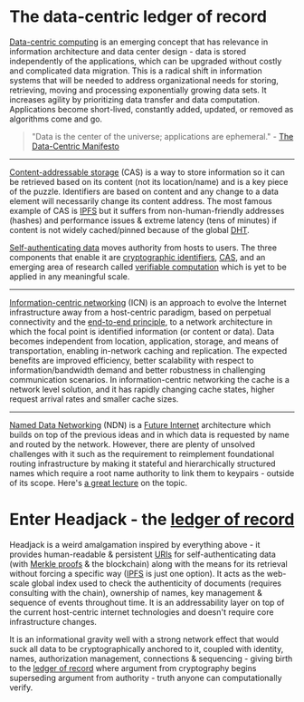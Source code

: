 # The data-centric ledger of record

[Data-centric computing](https://en.wikipedia.org/wiki/Data-centric_computing) is an emerging concept that has relevance in information architecture and data center design - data is stored independently of the applications, which can be upgraded without costly and complicated data migration. This is a radical shift in information systems that will be needed to address organizational needs for storing, retrieving, moving and processing exponentially growing data sets. It increases agility by prioritizing data transfer and data computation. Applications become short-lived, constantly added, updated, or removed as algorithms come and go.

> "Data is the center of the universe; applications are ephemeral." - [The Data-Centric Manifesto](http://datacentricmanifesto.org/)

---

[Content-addressable storage](https://en.wikipedia.org/wiki/Content-addressable_storage) (CAS) is a way to store information so it can be retrieved based on its content (not its location/name) and is a key piece of the puzzle. Identifiers are based on content and any change to a data element will necessarily change its content address. The most famous example of CAS is [IPFS](https://en.wikipedia.org/wiki/InterPlanetary_File_System) but it suffers from non-human-friendly addresses (hashes) and performance issues & extreme latency (tens of minutes) if content is not widely cached/pinned because of the global [DHT](https://en.wikipedia.org/wiki/Distributed_hash_table).

[Self-authenticating data](https://en.wikipedia.org/wiki/Self-authenticating_document) moves authority from hosts to users. The three components that enable it are [cryptographic identifiers](https://en.wikipedia.org/wiki/Public-key_cryptography), [CAS](https://en.wikipedia.org/wiki/Content-addressable_storage), and an emerging area of research called [verifiable computation](https://en.wikipedia.org/wiki/Verifiable_computing) which is yet to be applied in any meaningful scale.

---

[Information-centric networking](https://en.wikipedia.org/wiki/Information-centric_networking) (ICN) is an approach to evolve the Internet infrastructure away from a host-centric paradigm, based on perpetual connectivity and the [end-to-end principle](https://en.wikipedia.org/wiki/End-to-end_principle), to a network architecture in which the focal point is identified information (or content or data). Data becomes independent from location, application, storage, and means of transportation, enabling in-network caching and replication. The expected benefits are improved efficiency, better scalability with respect to information/bandwidth demand and better robustness in challenging communication scenarios. In information-centric networking the cache is a network level solution, and it has rapidly changing cache states, higher request arrival rates and smaller cache sizes.

---

[Named Data Networking](https://en.wikipedia.org/wiki/Named_data_networking) (NDN) is a [Future Internet](https://en.wikipedia.org/wiki/Future_Internet) architecture which builds on top of the previous ideas and in which data is requested by name and routed by the network. However, there are plenty of unsolved challenges with it such as the requirement to reimplement foundational routing infrastructure by making it stateful and hierarchically structured names which require a root name authority to link them to keypairs - outside of its scope. Here's [a great lecture](https://www.youtube.com/watch?v=oCZMoY3q2uM) on the topic.

# Enter Headjack - the [ledger of record](https://twitter.com/balajis/status/1459140902144729088)

Headjack is a weird amalgamation inspired by everything above - it provides human-readable & persistent [URIs](https://en.wikipedia.org/wiki/Uniform_Resource_Identifier) for self-authenticating data (with [Merkle proofs](https://medium.com/crypto-0-nite/merkle-proofs-explained-6dd429623dc5) & the blockchain) along with the means for its retrieval without forcing a specific way ([IPFS](https://en.wikipedia.org/wiki/InterPlanetary_File_System) is just one option). It acts as the web-scale global index used to check the authenticity of documents (requires consulting with the chain), ownership of names, key management & sequence of events throughout time. It is an addressability layer on top of the current host-centric internet technologies and doesn't require core infrastructure changes.

It is an informational gravity well with a strong network effect that would suck all data to be cryptographically anchored to it, coupled with identity, names, authorization management, connections & sequencing - giving birth to the [ledger of record](https://twitter.com/balajis/status/1459140902144729088) where argument from cryptography begins superseding argument from authority - truth anyone can computationally verify.
